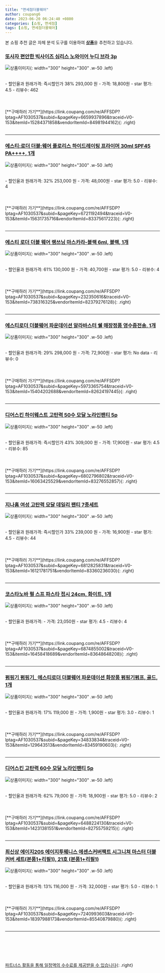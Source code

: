 ```yaml
---
title: "면세점더블웨어"
author: coupang6
date: 2023-06-20 06:24:40 +0800
categories: [쇼핑, 면세점]
tags: [쇼핑, 면세점더블웨어]
---
```


본 쇼핑 추천 글은 자체 분석 도구를 이용하여 [**상품**](https://link.coupang.com/a/bao1ui)을 추천하고 있습니다.

### [또사자 편안한 빅사이즈 심리스 노와이어 누디 브라 3p](https://link.coupang.com/re/AFFSDP?lptag=AF1030537&subid=&pageKey=6659937896&traceid=V0-153&itemId=15284371858&vendorItemId=84981944162)

![상품이미지](https://thumbnail8.coupangcdn.com/thumbnails/remote/230x230ex/image/vendor_inventory/bafe/7a83d4b8a991eea135daf0a32e66ce719e86b2394fa2e23023e34be91334.png){: width="300" height="300" .w-50 .left}


<br>
- 할인율과 원래가격: 즉시할인가 38%  293,000   원
- 가격: 18,800원
- star 평가: 4.5
- 리뷰수: 462
<br>
<br>
<br>
<br>
[**구매하러 가기**](https://link.coupang.com/re/AFFSDP?lptag=AF1030537&subid=&pageKey=6659937896&traceid=V0-153&itemId=15284371858&vendorItemId=84981944162){: .right}
<br>
<br>

---

### [에스티:로더 더블:웨어 플로리스 하이드레이팅 프라이머 30ml SPF45 PA++++, 1개](https://link.coupang.com/re/AFFSDP?lptag=AF1030537&subid=&pageKey=6721192494&traceid=V0-153&itemId=15631735716&vendorItemId=83375617223)

![상품이미지](https://thumbnail8.coupangcdn.com/thumbnails/remote/230x230ex/image/vendor_inventory/8711/d33d27b4c20e677476c605c01bff8a36dcba8f30dd69e2443417b909c6cb.jpg){: width="300" height="300" .w-50 .left}


<br>
- 할인율과 원래가격: 32%  253,000   원
- 가격: 48,000원
- star 평가: 5.0
- 리뷰수: 4
<br>
<br>
<br>
<br>
[**구매하러 가기**](https://link.coupang.com/re/AFFSDP?lptag=AF1030537&subid=&pageKey=6721192494&traceid=V0-153&itemId=15631735716&vendorItemId=83375617223){: .right}
<br>
<br>

---

### [에스티 로더 더블 웨어 랭쓰닝 마스카라-블랙 6ml, 블랙, 1개](https://link.coupang.com/re/AFFSDP?lptag=AF1030537&subid=&pageKey=232350616&traceid=V0-153&itemId=738316325&vendorItemId=82379276128)

![상품이미지](https://thumbnail10.coupangcdn.com/thumbnails/remote/230x230ex/image/vendor_inventory/a16e/63fc7c9e8a0541c1ce5913aeaadf8d8e447e22f44f38a96771962528f333.jpg){: width="300" height="300" .w-50 .left}


<br>
- 할인율과 원래가격: 61%  130,000   원
- 가격: 40,700원
- star 평가: 5.0
- 리뷰수: 4
<br>
<br>
<br>
<br>
[**구매하러 가기**](https://link.coupang.com/re/AFFSDP?lptag=AF1030537&subid=&pageKey=232350616&traceid=V0-153&itemId=738316325&vendorItemId=82379276128){: .right}
<br>
<br>

---

### [에스티로더 더블웨어 파운데이션 알라바스터 쉘 매장정품 영수증전송, 1개](https://link.coupang.com/re/AFFSDP?lptag=AF1030537&subid=&pageKey=5973365754&traceid=V0-153&itemId=15404202688&vendorItemId=82624197445)

![상품이미지](https://thumbnail9.coupangcdn.com/thumbnails/remote/230x230ex/image/vendor_inventory/fd4c/a7f414a35564dfacb15ac73dbbbb565ba45a05b0de1106d07daf989157d3.png){: width="300" height="300" .w-50 .left}


<br>
- 할인율과 원래가격: 29%  298,000   원
- 가격: 72,900원
- star 평가: No data
- 리뷰수: 0
<br>
<br>
<br>
<br>
[**구매하러 가기**](https://link.coupang.com/re/AFFSDP?lptag=AF1030537&subid=&pageKey=5973365754&traceid=V0-153&itemId=15404202688&vendorItemId=82624197445){: .right}
<br>
<br>

---

### [디어스킨 하이웨스트 고탄력 50수 모달 노라인팬티 5p](https://link.coupang.com/re/AFFSDP?lptag=AF1030537&subid=&pageKey=6802796802&traceid=V0-153&itemId=16063425529&vendorItemId=83276552857)

![상품이미지](https://thumbnail9.coupangcdn.com/thumbnails/remote/230x230ex/image/vendor_inventory/bb97/2c506d90a55a9cd1b714cfed81256cb557b2c0d1a6dd9847858e883138e0.png){: width="300" height="300" .w-50 .left}


<br>
- 할인율과 원래가격: 즉시할인가 43%  309,000   원
- 가격: 17,900원
- star 평가: 4.5
- 리뷰수: 85
<br>
<br>
<br>
<br>
[**구매하러 가기**](https://link.coupang.com/re/AFFSDP?lptag=AF1030537&subid=&pageKey=6802796802&traceid=V0-153&itemId=16063425529&vendorItemId=83276552857){: .right}
<br>
<br>

---

### [지나홈 여성 고탄력 모달 데일리 팬티 7종세트](https://link.coupang.com/re/AFFSDP?lptag=AF1030537&subid=&pageKey=6812825831&traceid=V0-153&itemId=16121781751&vendorItemId=83360236030)

![상품이미지](https://thumbnail10.coupangcdn.com/thumbnails/remote/230x230ex/image/vendor_inventory/bcd1/bb178f09b1dcd28554c2f26794dbab29d69722b1736e3b8fd730659de6cd.jpg){: width="300" height="300" .w-50 .left}


<br>
- 할인율과 원래가격: 즉시할인가 33%  239,000   원
- 가격: 16,900원
- star 평가: 4.5
- 리뷰수: 44
<br>
<br>
<br>
<br>
[**구매하러 가기**](https://link.coupang.com/re/AFFSDP?lptag=AF1030537&subid=&pageKey=6812825831&traceid=V0-153&itemId=16121781751&vendorItemId=83360236030){: .right}
<br>
<br>

---

### [코스타노바 펄 스프 파스타 접시 24cm, 화이트, 1개](https://link.coupang.com/re/AFFSDP?lptag=AF1030537&subid=&pageKey=6874855002&traceid=V0-153&itemId=16458418689&vendorItemId=83648648208)

![상품이미지](https://thumbnail6.coupangcdn.com/thumbnails/remote/230x230ex/image/retail/images/3054871822170068-c3e8fc13-82d5-4e95-bb52-f8d8d70fe044.jpg){: width="300" height="300" .w-50 .left}


<br>
- 할인율과 원래가격: 
- 가격: 23,050원
- star 평가: 4.5
- 리뷰수: 4
<br>
<br>
<br>
<br>
[**구매하러 가기**](https://link.coupang.com/re/AFFSDP?lptag=AF1030537&subid=&pageKey=6874855002&traceid=V0-153&itemId=16458418689&vendorItemId=83648648208){: .right}
<br>
<br>

---

### [펌핑기 펌핑기_ 에스티로더 더블웨어 파운데이션 화장품 펌핑기펌프, 골드, 1개](https://link.coupang.com/re/AFFSDP?lptag=AF1030537&subid=&pageKey=34833834&traceid=V0-153&itemId=129643513&vendorItemId=83459190603)

![상품이미지](https://thumbnail7.coupangcdn.com/thumbnails/remote/230x230ex/image/vendor_inventory/6ffb/0368aa293a5d6d0c4f018037f4a8da6e9ccea500286d34346aed9548408b.jpg){: width="300" height="300" .w-50 .left}


<br>
- 할인율과 원래가격: 17%  119,000   원
- 가격: 1,900원
- star 평가: 3.0
- 리뷰수: 1
<br>
<br>
<br>
<br>
[**구매하러 가기**](https://link.coupang.com/re/AFFSDP?lptag=AF1030537&subid=&pageKey=34833834&traceid=V0-153&itemId=129643513&vendorItemId=83459190603){: .right}
<br>
<br>

---

### [디어스킨 고탄력 60수 모달 노라인팬티 5p](https://link.coupang.com/re/AFFSDP?lptag=AF1030537&subid=&pageKey=6488224130&traceid=V0-153&itemId=14231381551&vendorItemId=82755759215)

![상품이미지](https://thumbnail7.coupangcdn.com/thumbnails/remote/230x230ex/image/vendor_inventory/bc09/b8a21f755aa691854a6e01aa0d39d50d3220d96c60a76825a0160da55f6c.png){: width="300" height="300" .w-50 .left}


<br>
- 할인율과 원래가격: 62%  79,000   원
- 가격: 18,900원
- star 평가: 5.0
- 리뷰수: 2
<br>
<br>
<br>
<br>
[**구매하러 가기**](https://link.coupang.com/re/AFFSDP?lptag=AF1030537&subid=&pageKey=6488224130&traceid=V0-153&itemId=14231381551&vendorItemId=82755759215){: .right}
<br>
<br>

---

### [최신상 에이지20S 에이지투웨니스 에센스커버팩트 시그니쳐 마스터 더블 커버 세트(본품1+리필1), 21호 (본품1+리필1)](https://link.coupang.com/re/AFFSDP?lptag=AF1030537&subid=&pageKey=7240993603&traceid=V0-153&itemId=18397988173&vendorItemId=85540879880)

![상품이미지](https://thumbnail6.coupangcdn.com/thumbnails/remote/230x230ex/image/vendor_inventory/e61c/183b349477aec3917bf8f5c2c63ce30603ae6721ef64a22f8565bcb01e7d.jpg){: width="300" height="300" .w-50 .left}


<br>
- 할인율과 원래가격: 13%  116,000   원
- 가격: 32,000원
- star 평가: 5.0
- 리뷰수: 1
<br>
<br>
<br>
<br>
[**구매하러 가기**](https://link.coupang.com/re/AFFSDP?lptag=AF1030537&subid=&pageKey=7240993603&traceid=V0-153&itemId=18397988173&vendorItemId=85540879880){: .right}
<br>
<br>

---
<br><br><br><br><br> [파트너스 활동을 통해 일정액의 수수료를 제공받을 수 있습니다](https://link.coupang.com/a/bao1ui){: .right}